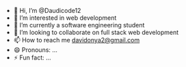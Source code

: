 - 👋 Hi, I’m @Daudicode12
- 👀 I’m interested in web development
- 🌱 I’m currently a software engineering student
- 💞️ I’m looking to collaborate on full stack web development
- 📫 How to reach me davidonya2@gmail.com
- 😄 Pronouns: ...
- ⚡ Fun fact: ...

<!---
Daudicode12/Daudicode12 is a ✨ special ✨ repository because its `README.md` (this file) appears on your GitHub profile.
You can click the Preview link to take a look at your changes.
--->
